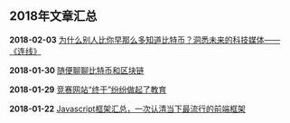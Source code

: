 ## 2018年文章汇总

**2018-02-03** [为什么别人比你早那么多知道比特币？洞悉未来的科技媒体——《连线》](2018-02-03/)

**2018-01-30** [随便聊聊比特币和区块链](2018-01-30/)

**2018-01-29** [竞赛网站“终于”纷纷做起了教育](2018-01-29/)

**2018-01-22** [Javascript框架汇总，一次认清当下最流行的前端框架](2018-01-22/)
